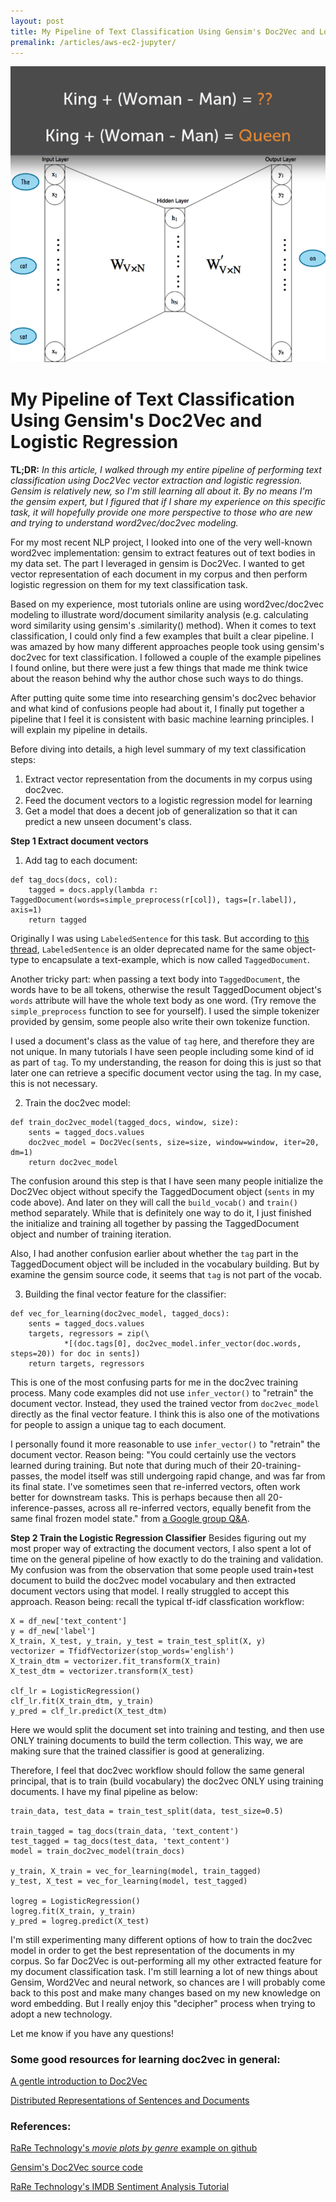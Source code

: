 ```yaml
---
layout: post
title: My Pipeline of Text Classification Using Gensim's Doc2Vec and Logistic Regression
premalink: /articles/aws-ec2-jupyter/
---
```


<p align="center">
<img src="/images/gensim_header.png">
</p>

# My Pipeline of Text Classification Using Gensim's Doc2Vec and Logistic Regression

**TL;DR:** _In this article, I walked through my entire pipeline of performing text classification using Doc2Vec vector extraction and logistic regression. Gensim is relatively new, so I'm still learning all about it. By no means I'm the gensim expert, but I figured that if I share my experience on this specific task, it will hopefully provide one more perspective to those who are new and trying to understand word2vec/doc2vec modeling._

For my most recent NLP project, I looked into one of the very well-known word2vec implementation: gensim to extract features out of text bodies in my data set. The part I leveraged in gensim is Doc2Vec. I wanted to get vector representation of each document in my corpus and then perform logistic regression on them for my text classification task.

Based on my experience, most tutorials online are using word2vec/doc2vec modeling to illustrate word/document similarity analysis (e.g. calculating word similarity using gensim's .similarity() method). When it comes to text classification, I could only find a few examples that built a clear pipeline. I was amazed by how many different approaches people took using gensim's doc2vec for text classification. I followed a couple of the example pipelines I found online, but there were just a few things that made me think twice about the reason behind why the author chose such ways to do things.

After putting quite some time into researching gensim's doc2vec behavior and what kind of confusions people had about it, I finally put together a pipeline that I feel it is consistent with basic machine learning principles. I will explain my pipeline in details.

Before diving into details, a high level summary of my text classification steps:
1. Extract vector representation from the documents in my corpus using doc2vec.
2. Feed the document vectors to a logistic regression model for learning
3. Get a model that does a decent job of generalization so that it can predict a new unseen document's class.

**Step 1
Extract document vectors**
1) Add tag to each document:
```
def tag_docs(docs, col):
    tagged = docs.apply(lambda r: TaggedDocument(words=simple_preprocess(r[col]), tags=[r.label]), axis=1)
    return tagged
```
Originally I was using `LabeledSentence` for this task. But according to [this thread](https://stackoverflow.com/questions/41182372/what-is-the-difference-between-gensim-labeledsentence-and-taggeddocument), `LabeledSentence` is an older deprecated name for the same object-type to encapsulate a text-example, which is now called `TaggedDocument`.

Another tricky part: when passing a text body into `TaggedDocument`, the words have to be all tokens, otherwise the result TaggedDocument object's `words` attribute will have the whole text body as one word. (Try remove the `simple_preprocess` function to see for yourself). I used the simple tokenizer provided by gensim, some people also write their own tokenize function.

I used a document's class as the value of `tag` here, and therefore they are not unique. In many tutorials I have seen people including some kind of id as part of `tag`. To my understanding, the reason for doing this is just so that later one can retrieve a specific document vector using the tag. In my case, this is not necessary.

2) Train the doc2vec model:
```
def train_doc2vec_model(tagged_docs, window, size):
    sents = tagged_docs.values
    doc2vec_model = Doc2Vec(sents, size=size, window=window, iter=20, dm=1)
    return doc2vec_model
```
The confusion around this step is that I have seen many people initialize the Doc2Vec object without specify the TaggedDocument object (`sents` in my code above). And later on they will call the `build_vocab()` and `train()` method separately. While that is definitely one way to do it, I just finished the initialize and training all together by passing the TaggedDocument object and number of training iteration.

Also, I had another confusion earlier about whether the `tag` part in the TaggedDocument object will be included in the vocabulary building. But by examine the gensim source code, it seems that `tag` is not part of the vocab.

3) Building the final vector feature for the classifier:
```
def vec_for_learning(doc2vec_model, tagged_docs):
    sents = tagged_docs.values
    targets, regressors = zip(\
            *[(doc.tags[0], doc2vec_model.infer_vector(doc.words, steps=20)) for doc in sents])
    return targets, regressors
```
This is one of the most confusing parts for me in the doc2vec training process. Many code examples did not use `infer_vector()` to "retrain" the document vector. Instead, they used the trained vector from `doc2vec_model` directly as the final vector feature. I think this is also one of the motivations for people to assign a unique tag to each document.

I personally found it more reasonable to use `infer_vector()` to "retrain" the document vector. Reason being: "You could certainly use the vectors learned during training. But note that during much of their 20-training-passes, the model itself was still undergoing rapid change, and was far from its final state. I've sometimes seen that re-inferred vectors, often work better for downstream tasks. This is perhaps because then all 20-inference-passes, across all re-inferred vectors, equally benefit from the same final frozen model state." from [a Google group Q&A](https://groups.google.com/forum/#!topic/gensim/A0dNogEIw7g).

**Step 2
Train the Logistic Regression Classifier**
Besides figuring out my most proper way of extracting the document vectors, I also spent a lot of time on the general pipeline of how exactly to do the training and validation. My confusion was from the observation that some people used train+test document to build the doc2vec model vocabulary and then extracted document vectors using that model. I really struggled to accept this approach. Reason being: recall the typical tf-idf classfication workflow:
```
X = df_new['text_content']
y = df_new['label']
X_train, X_test, y_train, y_test = train_test_split(X, y)
vectorizer = TfidfVectorizer(stop_words='english')
X_train_dtm = vectorizer.fit_transform(X_train)
X_test_dtm = vectorizer.transform(X_test)

clf_lr = LogisticRegression()
clf_lr.fit(X_train_dtm, y_train)
y_pred = clf_lr.predict(X_test_dtm)
```
Here we would split the document set into training and testing, and then use ONLY training documents to build the term collection. This way, we are making sure that the trained classifier is good at generalizing.

Therefore, I feel that doc2vec workflow should follow the same general principal, that is to train (build vocabulary) the doc2vec ONLY using training documents. I have my final pipeline as below:
```
train_data, test_data = train_test_split(data, test_size=0.5)

train_tagged = tag_docs(train_data, 'text_content')
test_tagged = tag_docs(test_data, 'text_content')
model = train_doc2vec_model(train_docs)

y_train, X_train = vec_for_learning(model, train_tagged)
y_test, X_test = vec_for_learning(model, test_tagged)

logreg = LogisticRegression()
logreg.fit(X_train, y_train)
y_pred = logreg.predict(X_test)
```

I'm still experimenting many different options of how to train the doc2vec model in order to get the best representation of the documents in my corpus. So far Doc2Vec is out-performing all my other extracted feature for my document classification task. I'm still learning a lot of new things about Gensim, Word2Vec and neural network, so chances are I will probably come back to this post and make many changes based on my new knowledge on word embedding. But I really enjoy this "decipher" process when trying to adopt a new technology.

Let me know if you have any questions!

### Some good resources for learning doc2vec in general:
[A gentle introduction to Doc2Vec](https://towardsdatascience.com/a-gentle-introduction-to-doc2vec-db3e8c0cce5e)

[Distributed Representations of Sentences and Documents](http://proceedings.mlr.press/v32/le14.pdf)

### References:
[RaRe Technology's _movie plots by genre_ example on github](https://github.com/RaRe-Technologies/movie-plots-by-genre/blob/master/Document%20classification%20with%20word%20embeddings%20tutorial.ipynb)

[Gensim's Doc2Vec source code](https://github.com/RaRe-Technologies/gensim/blob/develop/gensim/models/doc2vec.py)

[RaRe Technology's IMDB Sentiment Analysis Tutorial](https://github.com/RaRe-Technologies/gensim/blob/develop/docs/notebooks/doc2vec-IMDB.ipynb)
